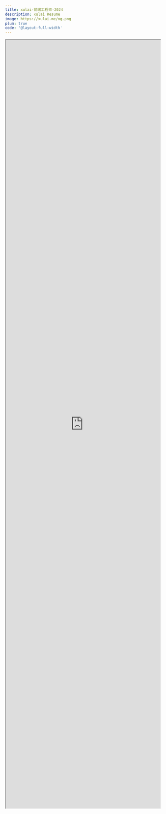 ```yaml
---
title: xulai-前端工程师-2024
description: xulai Resume
image: https://xulai.me/og.png
plum: true
code: '@layout-full-width'
---
```


<!DOCTYPE html>
<html lang="en">
<body>
  <iframe src="https://resume.leixu.live" width="100%" height="2500px" />
</body>
</html>
